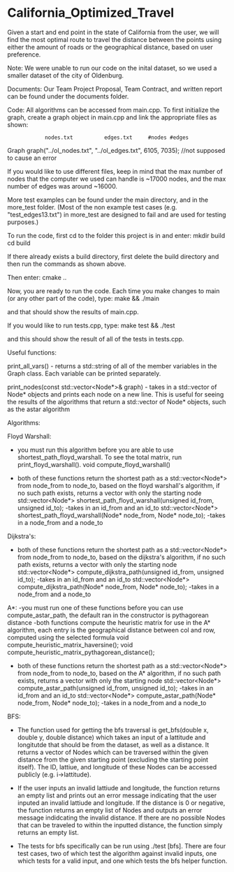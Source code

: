 # California_Optimized_Travel
Given a start and end point in the state of California from the user, we will find the most optimal route to travel the distance between the points using either the amount of roads or the geographical distance, based on user preference.

Note: We were unable to run our code on the inital dataset, so we used a smaller dataset of the city of Oldenburg.

Documents:
Our Team Project Proposal, Team Contract, and written report can be found under the documents folder.

Code:
All algorithms can be accessed from main.cpp.
To first initialize the graph, create a graph object in main.cpp and link the appropriate files as shown:

                nodes.txt          edges.txt     #nodes #edges
                
Graph graph("../ol_nodes.txt", "../ol_edges.txt", 6105, 7035); //not supposed to cause an error

If you would like to use different files, keep in mind that the max number of nodes that the computer we used can handle is ~17000 nodes, and the max number of edges was around ~16000.

More test examples can be found under the main directory, and in the more_test folder. (Most of the non example test cases (e.g. "test_edges13.txt") in more_test are designed to fail and are used for testing purposes.)

To run the code, first cd to the folder this project is in and enter: 
mkdir build
cd build

If there already exists a build directory, first delete the build directory and then run the commands as shown above.

Then enter:
cmake ..

Now, you are ready to run the code. Each time you make changes to main (or any other part of the code), type:
make && ./main

and that should show the results of main.cpp.

If you would like to run tests.cpp, type:
make test && ./test

and this should show the result of all of the tests in tests.cpp.



Useful functions:

print_all_vars() - returns a std::string of all of the member variables in the Graph class. Each variable can be printed separately.

print_nodes(const std::vector<Node*>& graph) - takes in a std::vector of Node* objects and prints each node on a new line. This is useful for seeing the results of the algorithms that return a std::vector of Node* objects, such as the astar algorithm

Algorithms:

Floyd Warshall:
- you must run this algorithm before you are able to use shortest_path_floyd_warshall. To see the total matrix, run print_floyd_warshall().
    void compute_floyd_warshall() 

- both of these functions return the shortest path as a std::vector<Node*> from node_from to node_to, based on the floyd warshall's algorithm, if no such path exists, returns a vector with only the starting node
    std::vector<Node*> shortest_path_floyd_warshall(unsigned id_from, unsigned id_to); -takes in an id_from and an id_to
    std::vector<Node*> shortest_path_floyd_warshall(Node* node_from, Node* node_to); -takes in a node_from and a node_to

Dijkstra's:
- both of these functions return the shortest path as a std::vector<Node*> from node_from to node_to, based on the dijkstra's algorithm, if no such path exists, returns a vector with only the starting node
    std::vector<Node*> compute_dijkstra_path(unsigned id_from, unsigned id_to); -takes in an id_from and an id_to
    std::vector<Node*> compute_dijkstra_path(Node* node_from, Node* node_to); -takes in a node_from and a node_to

A*:
-you must run one of these functions before you can use compute_astar_path, the default ran in the constructor is pythagorean distance
-both functions compute the heuristic matrix for use in the A* algorithm, each entry is the geographical distance between col and row, computed using the selected formula
    void compute_heuristic_matrix_haversine();
    void compute_heuristic_matrix_pythagorean_distance();

- both of these functions return the shortest path as a std::vector<Node*> from node_from to node_to, based on the A* algorithm, if no such path exists, returns a vector with only the starting node
    std::vector<Node*> compute_astar_path(unsigned id_from, unsigned id_to); -takes in an id_from and an id_to
    std::vector<Node*> compute_astar_path(Node* node_from, Node* node_to); -takes in a node_from and a node_to

BFS:
- The function used for getting the bfs traversal is get_bfs(double x, double y, double distance) which takes an input of a lattitude and longitutde that should be from the dataset, as well as a distance. It returns a vector of Nodes which can be traversed within the given distance from the given starting point (excluding the starting point itself). The ID, lattiue, and longitude of these Nodes can be accessed publicly (e.g. i->lattitude). 

- If the user inputs an invalid lattiude and longitude, the function returns an empty list and prints out an error message indicating that the user inputed an invalid lattiude and longitude. If the distance is 0 or negative, the function returns an empty list of Nodes and outputs an error message indidcating the invalid distance. If there are no possible Nodes that can be traveled to within the inputted distance, the function simply returns an empty list.

- The tests for bfs specifically can be run using ./test [bfs]. There are four test cases, two of which test the algorithm against invalid inputs, one which tests for a valid input, and one which tests the bfs helper function. 
